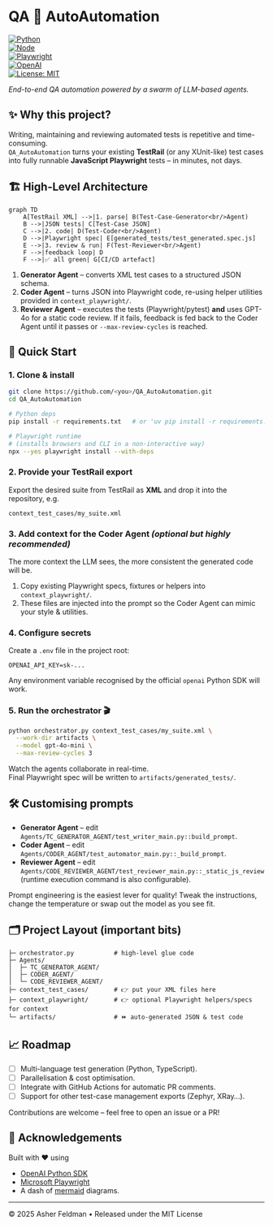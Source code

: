 # QA 🧠 AutoAutomation  
[![Python](https://img.shields.io/badge/python-3.12%2B-blue?logo=python)](https://www.python.org/)  
[![Node](https://img.shields.io/badge/node-18%2B-green?logo=node.js)](https://nodejs.org/)  
[![Playwright](https://img.shields.io/badge/Playwright-1.51.0-yellowgreen?logo=microsoft)](https://playwright.dev/)  
[![OpenAI](https://img.shields.io/badge/Powered_by-GPT--4o--mini-ff69b4?logo=openai)](https://openai.com/)  
[![License: MIT](https://img.shields.io/badge/License-MIT-green.svg)](LICENSE)

_End-to-end QA automation powered by a swarm of LLM-based agents._

## ✨ Why this project?

Writing, maintaining and reviewing automated tests is repetitive and time-consuming.  
`QA_AutoAutomation` turns your existing **TestRail** (or any XUnit-like) test cases into fully runnable **JavaScript Playwright** tests – in minutes, not days.

## 🏗️ High-Level Architecture

```mermaid
graph TD
    A[TestRail XML] -->|1. parse| B(Test-Case-Generator<br/>Agent)
    B -->|JSON tests| C[Test-Case JSON]
    C -->|2. code| D(Test-Coder<br/>Agent)
    D -->|Playwright spec| E[generated_tests/test_generated.spec.js]
    E -->|3. review & run| F(Test-Reviewer<br/>Agent)
    F -->|feedback loop| D
    F -->|✅ all green| G[CI/CD artefact]
```

1. **Generator Agent** – converts XML test cases to a structured JSON schema.  
2. **Coder Agent** – turns JSON into Playwright code, re-using helper utilities provided in `context_playwright/`.  
3. **Reviewer Agent** – executes the tests (Playwright/pytest) **and** uses GPT-4o for a static code review. If it fails, feedback is fed back to the Coder Agent until it passes or `--max-review-cycles` is reached.

## 🚀 Quick Start

### 1. Clone & install

```bash
git clone https://github.com/<you>/QA_AutoAutomation.git
cd QA_AutoAutomation

# Python deps
pip install -r requirements.txt   # or 'uv pip install -r requirements.txt'

# Playwright runtime
# (installs browsers and CLI in a non-interactive way)
npx --yes playwright install --with-deps
```

### 2. Provide your TestRail export

Export the desired suite from TestRail as **XML** and drop it into the repository, e.g.

```
context_test_cases/my_suite.xml
```

### 3. Add context for the Coder Agent  *(optional but highly recommended)*

The more context the LLM sees, the more consistent the generated code will be.

1. Copy existing Playwright specs, fixtures or helpers into `context_playwright/`.
2. These files are injected into the prompt so the Coder Agent can mimic your style & utilities.

### 4. Configure secrets

Create a `.env` file in the project root:

```dotenv
OPENAI_API_KEY=sk-...
```

Any environment variable recognised by the official `openai` Python SDK will work.

### 5. Run the orchestrator 🎬

```bash
python orchestrator.py context_test_cases/my_suite.xml \
  --work-dir artifacts \
  --model gpt-4o-mini \
  --max-review-cycles 3
```

Watch the agents collaborate in real-time.  
Final Playwright spec will be written to `artifacts/generated_tests/`.

## 🛠️ Customising prompts

* **Generator Agent** – edit `Agents/TC_GENERATOR_AGENT/test_writer_main.py::build_prompt`.  
* **Coder Agent** – edit `Agents/CODER_AGENT/test_automator_main.py::_build_prompt`.  
* **Reviewer Agent** – edit `Agents/CODE_REVIEWER_AGENT/test_reviewer_main.py::_static_js_review` (runtime execution command is also configurable).

Prompt engineering is the easiest lever for quality! Tweak the instructions, change the temperature or swap out the model as you see fit.

## 🗂️ Project Layout (important bits)

```
├─ orchestrator.py           # high-level glue code
├─ Agents/
│  ├─ TC_GENERATOR_AGENT/
│  ├─ CODER_AGENT/
│  └─ CODE_REVIEWER_AGENT/
├─ context_test_cases/       # 👉 put your XML files here
├─ context_playwright/       # 👉 optional Playwright helpers/specs for context
└─ artifacts/                # ⏩ auto-generated JSON & test code
```

## 📈 Roadmap

- [ ] Multi-language test generation (Python, TypeScript).
- [ ] Parallelisation & cost optimisation.
- [ ] Integrate with GitHub Actions for automatic PR comments.
- [ ] Support for other test-case management exports (Zephyr, XRay…).

Contributions are welcome – feel free to open an issue or a PR!

## 💌 Acknowledgements

Built with ❤️ using  
- [OpenAI Python SDK](https://github.com/openai/openai-python)  
- [Microsoft Playwright](https://playwright.dev)  
- A dash of [mermaid](https://mermaid.js.org/) diagrams.

---

© 2025 Asher Feldman • Released under the MIT License

